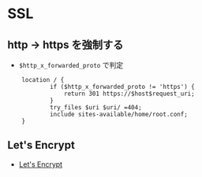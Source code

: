 # SSL

## http -> https を強制する

- `$http_x_forwarded_proto` で判定

~~~
    location / {
            if ($http_x_forwarded_proto != 'https') {
                return 301 https://$host$request_uri;
            }
            try_files $uri $uri/ =404;
            include sites-available/home/root.conf;
    }
~~~

## Let's Encrypt

- [Let's Encrypt](letsencrypt.md)